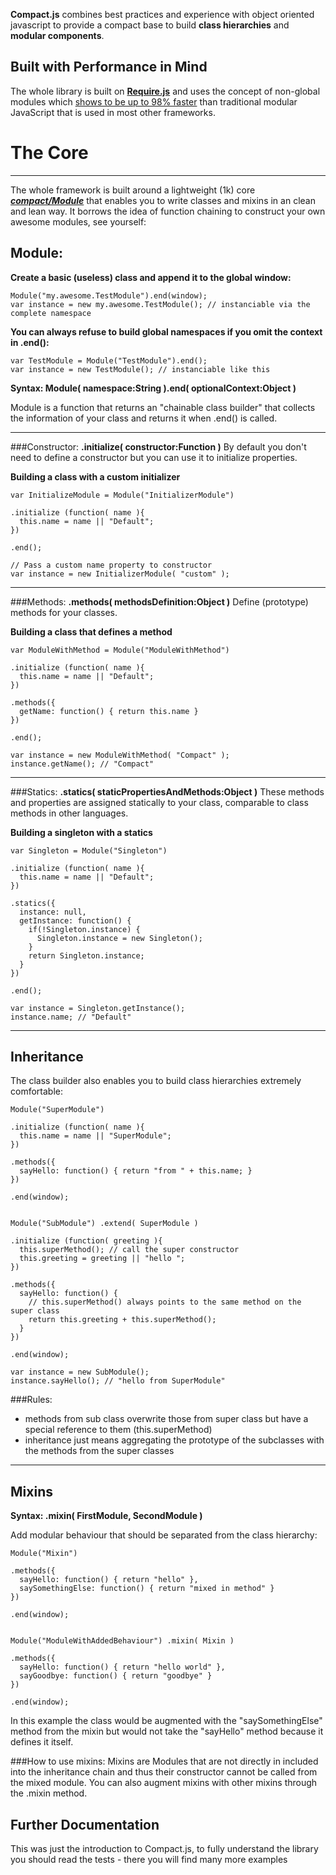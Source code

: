 
**Compact.js** combines best practices and experience with object oriented javascript to provide a compact base to build **class hierarchies** and **modular components**.

Built with Performance in Mind
-------------------------
The whole library is built on **[Require.js](http://requirejs.org/)** and uses the concept of non-global modules which [shows to be up to 98% faster](http://jsperf.com/global-namespace-chain-vs-string-based-local-modules) than traditional modular JavaScript that is used in most other frameworks.

The Core
=========
-----------
The whole framework is built around a lightweight (1k) core ***[compact/Module](https://github.com/DominikGuzei/Compact.js/blob/master/compact/scripts/Module.js)*** that enables you to write classes and mixins in an clean and lean way. It borrows the idea of function chaining to construct your own awesome modules, see yourself:

Module:
----------------

**Create a basic (useless) class and append it to the global window:**

    Module("my.awesome.TestModule").end(window);
    var instance = new my.awesome.TestModule(); // instanciable via the complete namespace

**You can always refuse to build global namespaces if you omit the context in .end():**

    var TestModule = Module("TestModule").end();
    var instance = new TestModule(); // instanciable like this

**Syntax: Module( namespace:String ).end( optionalContext:Object )**

Module is a function that returns an "chainable class builder" that collects the information of your class and returns it when .end() is called.

--------
###Constructor: **.initialize( constructor:Function )**
By default you don't need to define a constructor but you can use it to initialize properties.

**Building a class with a custom initializer**

    var InitializeModule = Module("InitializerModule") 
     
    .initialize (function( name ){
      this.name = name || "Default";
    })
    
    .end();
    
    // Pass a custom name property to constructor
    var instance = new InitializerModule( "custom" );

--------    
###Methods: **.methods( methodsDefinition:Object )**
Define (prototype) methods for your classes.

**Building a class that defines a method**

    var ModuleWithMethod = Module("ModuleWithMethod")
    
    .initialize (function( name ){
      this.name = name || "Default";
    })
    
    .methods({
      getName: function() { return this.name }
    })
    
    .end();

    var instance = new ModuleWithMethod( "Compact" );
    instance.getName(); // "Compact"

----------
###Statics: **.statics( staticPropertiesAndMethods:Object )**
These methods and properties are assigned statically to your class, comparable to class methods in other languages.

**Building a singleton with a statics**

    var Singleton = Module("Singleton")
    
    .initialize (function( name ){
      this.name = name || "Default";
    })
    
    .statics({
      instance: null,
      getInstance: function() {
        if(!Singleton.instance) {
          Singleton.instance = new Singleton();
        }
        return Singleton.instance;
      }
    })
    
    .end();

    var instance = Singleton.getInstance();
    instance.name; // "Default"
    
-----------------    
Inheritance
-----------------
The class builder also enables you to build class hierarchies extremely comfortable:

    Module("SuperModule")
    
    .initialize (function( name ){
      this.name = name || "SuperModule";
    })
    
    .methods({
      sayHello: function() { return "from " + this.name; }
    })
    
    .end(window);


    Module("SubModule") .extend( SuperModule )
    
    .initialize (function( greeting ){
      this.superMethod(); // call the super constructor
      this.greeting = greeting || "hello ";
    })
    
    .methods({
      sayHello: function() {
        // this.superMethod() always points to the same method on the super class
        return this.greeting + this.superMethod();
      }
    })
    
    .end(window);
    
    var instance = new SubModule();
    instance.sayHello(); // "hello from SuperModule"

###Rules:
- methods from sub class overwrite those from super class but have a special reference to them (this.superMethod)
- inheritance just means aggregating the prototype of the subclasses with the methods from the super classes

----------    
Mixins
-----------------
**Syntax: .mixin( FirstModule, SecondModule )**

Add modular behaviour that should be separated from the class hierarchy:

    Module("Mixin")
    
    .methods({
      sayHello: function() { return "hello" },
      saySomethingElse: function() { return "mixed in method" }
    })
    
    .end(window);

  
    Module("ModuleWithAddedBehaviour") .mixin( Mixin )
    
    .methods({
      sayHello: function() { return "hello world" },
      sayGoodbye: function() { return "goodbye" }
    })
    
    .end(window);


In this example the class would be augmented with the "saySomethingElse" method from the mixin but would not take the "sayHello" method
because it defines it itself.

###How to use mixins:
Mixins are Modules that are not directly in included into the inheritance chain and thus their constructor cannot be called from the mixed module. 
You can also augment mixins with other mixins through the .mixin method.

Further Documentation
---------
This was just the introduction to Compact.js, to fully understand the library you should read the tests - there you will find many more examples
